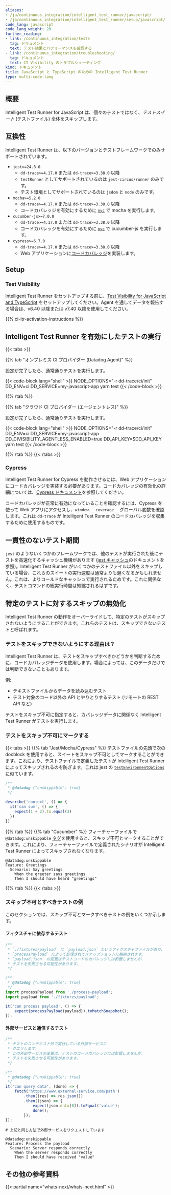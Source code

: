 ```yaml
---
aliases:
- /ja/continuous_integration/intelligent_test_runner/javascript/
- /ja/continuous_integration/intelligent_test_runner/setup/javascript/
code_lang: javascript
code_lang_weight: 20
further_reading:
- link: /continuous_integration/tests
  tag: ドキュメント
  text: テスト結果とパフォーマンスを確認する
- link: /continuous_integration/troubleshooting/
  tag: ドキュメント
  text: CI Visibility のトラブルシューティング
kind: ドキュメント
title: JavaScript と TypeScript のための Intelligent Test Runner
type: multi-code-lang
---
```


## 概要

Intelligent Test Runner for JavaScript は、個々のテストではなく、_テストスイート_ (テストファイル) 全体をスキップします。


## 互換性

Intelligent Test Runner は、以下のバージョンとテストフレームワークでのみサポートされています。

* `jest>=24.8.0`
  * `dd-trace>=4.17.0` または `dd-trace>=3.38.0` 以降
  * `testRunner` としてサポートされているのは `jest-circus/runner` のみです。
  * テスト環境としてサポートされているのは `jsdom` と `node` のみです。
* `mocha>=5.2.0`
  * `dd-trace>=4.17.0` または `dd-trace>=3.38.0` 以降
  * コードカバレッジを有効にするために [`nyc`][1] で mocha を実行します。
* `cucumber-js>=7.0.0`
  * `dd-trace>=4.17.0` または `dd-trace>=3.38.0` 以降
  * コードカバレッジを有効にするために [`nyc`][1] で cucumber-js を実行します。
* `cypress>=6.7.0`
  * `dd-trace>=4.17.0` または `dd-trace>=3.38.0` 以降
  * Web アプリケーションに[コードカバレッジ][2]を実装します。

## Setup

### Test Visibility

Intelligent Test Runner をセットアップする前に、[Test Visibility for JavaScript and TypeScript][3] をセットアップしてください。Agent を通してデータを報告する場合は、v6.40 以降または v7.40 以降を使用してください。

{{% ci-itr-activation-instructions %}}

## Intelligent Test Runner を有効にしたテストの実行

{{< tabs >}}

{{% tab "オンプレミス CI プロバイダー (Datadog Agent)" %}}

設定が完了したら、通常通りテストを実行します。

{{< code-block lang="shell" >}}
NODE_OPTIONS="-r dd-trace/ci/init" DD_ENV=ci DD_SERVICE=my-javascript-app yarn test
{{< /code-block >}}

{{% /tab %}}

{{% tab "クラウド CI プロバイダー (エージェントレス)" %}}

設定が完了したら、通常通りテストを実行します。

{{< code-block lang="shell" >}}
NODE_OPTIONS="-r dd-trace/ci/init" DD_ENV=ci DD_SERVICE=my-javascript-app DD_CIVISIBILITY_AGENTLESS_ENABLED=true DD_API_KEY=$DD_API_KEY yarn test
{{< /code-block >}}

{{% /tab %}}
{{< /tabs >}}

### Cypress

Intelligent Test Runner for Cypress を動作させるには、Web アプリケーションにコードカバレッジを実装する必要があります。コードカバレッジの有効化の詳細については、[Cypress ドキュメント][2]を参照してください。

コードカバレッジが正常に有効になっていることを確認するには、Cypress を使って Web アプリにアクセスし、`window.__coverage__` グローバル変数を確認します。これは `dd-trace` が Intelligent Test Runner のコードカバレッジを収集するために使用するものです。

## 一貫性のないテスト期間

`jest` のようないくつかのフレームワークでは、他のテストが実行された後にテストを高速化するキャッシュ機構があります ([jest キャッシュ][4]のドキュメントを参照)。Intelligent Test Runner がいくつかのテストファイル以外をスキップしている場合、これらのスイートの実行速度は通常よりも遅くなるかもしれません。これは、よりコールドなキャッシュで実行されるためです。これに関係なく、テストコマンドの総実行時間は短縮されるはずです。

## 特定のテストに対するスキップの無効化

Intelligent Test Runner の動作をオーバーライドして、特定のテストがスキップされないようにすることができます。これらのテストは、スキップできないテストと呼ばれます。

### テストをスキップできないようにする理由は？

Intelligent Test Runner は、テストをスキップすべきかどうかを判断するために、コードカバレッジデータを使用します。場合によっては、このデータだけでは判断できないこともあります。

例:

* テキストファイルからデータを読み込むテスト
* テスト対象のコード以外の API とやりとりするテスト (リモートの REST API など)

テストをスキップ不可に指定すると、カバレッジデータに関係なく Intelligent Test Runner がテストを実行します。

### テストをスキップ不可にマークする

{{< tabs >}}
{{% tab "Jest/Mocha/Cypress" %}}
テストファイルの先頭で次の docblock を使用すると、スイートをスキップ不可としてマークすることができます。これにより、テストファイルで定義したテストが Intelligent Test Runner によってスキップされるのを防ぎます。これは jest の [`testEnvironmentOptions`][1] に似ています。

```javascript
/**
 * @datadog {"unskippable": true}
 */

describe('context', () => {
  it('can sum', () => {
    expect(1 + 2).to.equal(3)
  })
})
```

[1]: https://jestjs.io/docs/configuration#testenvironmentoptions-object
{{% /tab %}}
{{% tab "Cucumber" %}}
フィーチャーファイルで `@datadog:unskippable` [タグ][1]を使用すると、スキップ不可とマークすることができます。これにより、フィーチャーファイルで定義されたシナリオが Intelligent Test Runner によってスキップされなくなります。

```
@datadog:unskippable
Feature: Greetings
  Scenario: Say greetings
    When the greeter says greetings
    Then I should have heard "greetings"
```
[1]: https://cucumber.io/docs/cucumber/api/?lang=javascript#tags
{{% /tab %}}
{{< /tabs >}}

### スキップ不可とすべきテストの例

このセクションでは、スキップ不可とマークすべきテストの例をいくつか示します。

#### フィクスチャに依存するテスト
```javascript
/**
 * `./fixtures/payload` に `payload.json` というフィクスチャファイルがあり、
 * `processPayload` によって処理されてスナップショットに格納されます。
 * `payload.json` の変更はテストコードのカバレッジには影響しませんが、
 * テストを失敗させる可能性があります。
 */

/**
 * @datadog {"unskippable": true}
 */
import processPayload from './process-payload';
import payload from './fixtures/payload';

it('can process payload', () => {
    expect(processPayload(payload)).toMatchSnapshot();
});
```

#### 外部サービスと通信するテスト
```javascript
/**
 * テストのコンテキスト外で実行している外部サービスに
 * クエリします。
 * この外部サービスの変更は、テストのコードカバレッジには影響しませんが、
 * テストを失敗させる可能性があります。
 */

/**
 * @datadog {"unskippable": true}
 */
it('can query data', (done) => {
    fetch('https://www.external-service.com/path')
        .then((res) => res.json())
        .then((json) => {
            expect(json.data[0]).toEqual('value');
            done();
        });
});
```

```
# 上記と同じ方法で外部サービスをリクエストしています

@datadog:unskippable
Feature: Process the payload
  Scenario: Server responds correctly
    When the server responds correctly
    Then I should have received "value"
```


## その他の参考資料

{{< partial name="whats-next/whats-next.html" >}}

[1]: https://www.npmjs.com/package/nyc
[2]: https://docs.cypress.io/guides/tooling/code-coverage#Instrumenting-code
[3]: /ja/continuous_integration/tests/javascript
[4]: https://jestjs.io/docs/cli#--cache